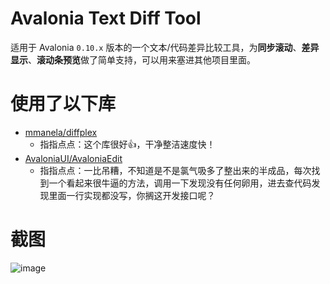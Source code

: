 # Avalonia Text Diff Tool
适用于 Avalonia `0.10.x` 版本的一个文本/代码差异比较工具，为**同步滚动**、**差异显示**、**滚动条预览**做了简单支持，可以用来塞进其他项目里面。

# 使用了以下库
- [mmanela/diffplex](https://github.com/mmanela/diffplex)
  - 指指点点：这个库很好👍，干净整洁速度快！
- [AvaloniaUI/AvaloniaEdit](https://github.com/AvaloniaUI/AvaloniaEdit)
  - 指指点点：一比吊糟，不知道是不是氯气吸多了整出来的半成品，每次找到一个看起来很牛逼的方法，调用一下发现没有任何卵用，进去查代码发现里面一行实现都没写，你搁这开发接口呢？

# 截图
![image](https://github.com/Ruikoto/Avalonia-Text-Diff-Tool/assets/30781137/b3fd205b-250e-456d-ba21-f2c9e0b0abec)
